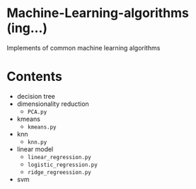 # Machine-Learning-algorithms (ing...)
Implements of common machine learning algorithms



# Contents

- decision tree
- dimensionality reduction
  - `PCA.py`
- kmeans
  - `kmeans.py`
- knn
  - `knn.py`
- linear model
  - `linear_regression.py`
  - `logistic_regression.py`
  - `ridge_regreession.py`
- svm